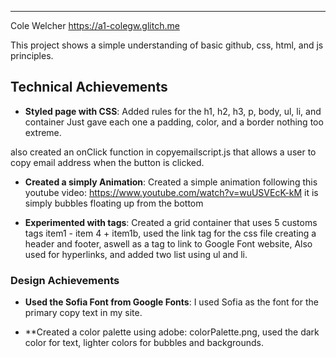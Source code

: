 ---

Cole Welcher
https://a1-colegw.glitch.me

This project shows a simple understanding of basic github, css, html, and js principles.

## Technical Achievements
- **Styled page with CSS**: Added rules for the h1, h2, h3, p, body, ul, li, and container
Just gave each one a padding, color, and a border nothing too extreme.

also created an onClick function in copyemailscript.js that allows a user to copy email address when the button is clicked.

- **Created a simply Animation**: Created a simple animation following this youtube video:
https://www.youtube.com/watch?v=wuUSVEcK-kM 
it is simply bubbles floating up from the bottom

- **Experimented with tags**: Created a grid container that uses 5 customs tags item1 - item 4 + item1b, used the link tag for the css file creating a header and footer, aswell as a tag to link to Google Font website,
Also used <a> for hyperlinks, and added two list using ul and li.

### Design Achievements
- **Used the Sofia Font from Google Fonts**: I used Sofia as the font for the primary copy text in my site.

- **Created a color palette using adobe: colorPalette.png, used the dark color for text, lighter colors for bubbles and backgrounds.

